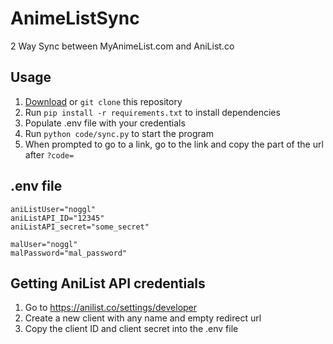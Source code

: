 # AnimeListSync
2 Way Sync between MyAnimeList.com and AniList.co

## Usage
1. [Download](https://github.com/noggl/AnimeListSync/archive/refs/heads/main.zip) or `git clone` this repository
2. Run `pip install -r requirements.txt` to install dependencies
3. Populate .env file with your credentials
4. Run `python code/sync.py` to start the program
5. When prompted to go to a link, go to the link and copy the part of the url after `?code=`

## .env file

```
aniListUser="noggl"
aniListAPI_ID="12345"
aniListAPI_secret="some_secret"

malUser="noggl"
malPassword="mal_password"
```

## Getting AniList API credentials
1. Go to https://anilist.co/settings/developer
2. Create a new client with any name and empty redirect url
3. Copy the client ID and client secret into the .env file